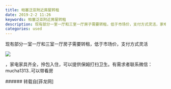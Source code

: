 ```yaml
---
title: 帕塞泛亚附近房屋转租
date: 2019-2-2 11:26
keywords: 帕塞泛亚附近房屋转租
description: 现有部分一室一厅和三室一厅房子需要转租，低于市场价，支付方式灵活，家电家具齐全，拎包入住，可以提供保姆打扫卫生。有需求者联系微信：mucha1313..可以带看房
categories: used
---
```

<td class="t_f" id="postmessage_2883957">

现有部分一室一厅和三室一厅房子需要转租，低于市场价，支付方式灵活

<img aid="1075026" data-cf-modified-2a5f8fd204f1e806220048f7-="" file="data/attachment/forum/201902/02/112554mgyki528g283oim2.png.thumb.jpg" id="aimg_1075026" inpost="1" onclick="" onmouseover="" src="http://www.flw.ph/data/attachment/forum/201902/02/112554mgyki528g283oim2.png" style="cursor:pointer" zoomfile="data/attachment/forum/201902/02/112554mgyki528g283oim2.png"/>


，家电家具齐全，拎包入住，可以提供保姆打扫卫生。有需求者联系微信：mucha1313..可以带看房<br/>
</td>
###### 转载自[菲龙网]
